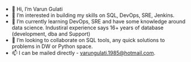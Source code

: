 - 👋 Hi, I’m Varun Gulati
- 👀 I’m interested in building my skills on SQL, DevOps, SRE, Jenkins. 
- 🌱 I’m currently learning DevOps, SRE and have some knowledge around data science. Industiral experience says 16+ years of database (development, dba and Support) 
- 💞️ I’m looking to collaborate on SQL tools, any quick solutions to problems in DW or Python space. 
- 📫 I can be mailed directly - varungulati.1985@hotmail.com.
